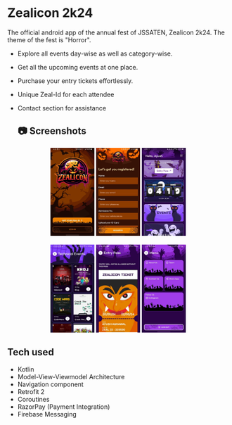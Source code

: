 # Zealicon 2k24
The official android app of the annual fest of JSSATEN, Zealicon 2k24. The theme of the fest is "Horror".

- Explore all events day-wise as well as category-wise.
- Get all the upcoming events at one place.
- Purchase your entry tickets effortlessly.
- Unique Zeal-Id for each attendee
- Contact section for assistance

  ## 📷 Screenshots
<div align="center">
  <img src="https://github.com/shags8/Zealicon_2K24/blob/master/app/src/main/res/drawable/11.jpg" width="100" height="200">
  <img src="https://github.com/shags8/Zealicon_2K24/blob/master/app/src/main/res/drawable/12.jpg" width="100" height="200">
  <img src="https://github.com/shags8/Zealicon_2K24/blob/master/app/src/main/res/drawable/13.jpg" width="100" height="200">
<!--   <img src="https://github.com/phoenix-kanak/LineUp/blob/kanak/app/src/main/res/drawable/4.jpeg?raw=true" width="100" height="200"> -->
</div>
<br>
<div align="center">
  <img src="https://github.com/shags8/Zealicon_2K24/blob/master/app/src/main/res/drawable/14.jpg" width="100" height="200">
  <img src="https://github.com/shags8/Zealicon_2K24/blob/master/app/src/main/res/drawable/15.jpg" width="100" height="200">
  <img src="https://github.com/shags8/Zealicon_2K24/blob/master/app/src/main/res/drawable/16.jpg" width="100" height="200">
<!--   <img src="https://github.com/phoenix-kanak/LineUp/blob/kanak/app/src/main/res/drawable/8.png?raw=true" width="100" height="200"> -->
</div>


## Tech used
- Kotlin
- Model-View-Viewmodel Architecture
- Navigation component
- Retrofit 2
- Coroutines
- RazorPay (Payment Integration)
- Firebase Messaging

